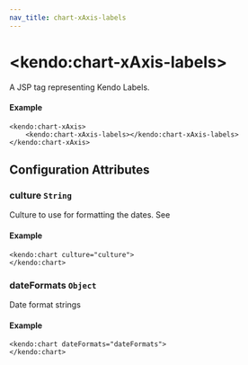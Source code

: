 ```yaml
---
nav_title: chart-xAxis-labels
---
```


# \<kendo:chart-xAxis-labels\>
A JSP tag representing Kendo Labels.

#### Example
    <kendo:chart-xAxis>
        <kendo:chart-xAxis-labels></kendo:chart-xAxis-labels>
    </kendo:chart-xAxis>


## Configuration Attributes


### culture `String`

Culture to use for formatting the dates. See

#### Example
    <kendo:chart culture="culture">
    </kendo:chart>



### dateFormats `Object`

Date format strings

#### Example
    <kendo:chart dateFormats="dateFormats">
    </kendo:chart>


